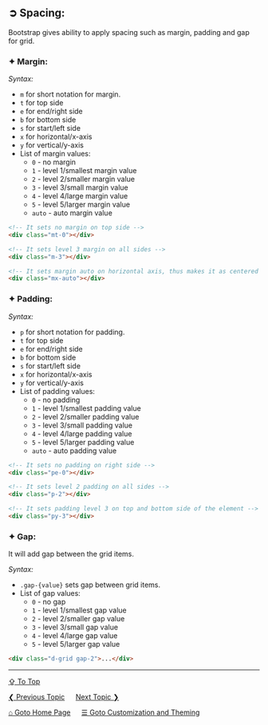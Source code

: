 ## &#10162; Spacing:
Bootstrap gives ability to apply spacing such as margin, padding and gap for grid.

### &#10022; Margin:

*Syntax:* 
- `m` for short notation for margin.
- `t` for top side
- `e` for end/right side
- `b` for bottom side
- `s` for start/left side
- `x` for horizontal/x-axis
- `y` for vertical/y-axis
- List of margin values:
	- `0` - no margin
	- `1` - level 1/smallest margin value
	- `2` - level 2/smaller margin value
	- `3` - level 3/small margin value
	- `4` - level 4/large margin value
	- `5` - level 5/larger margin value
	- `auto` - auto margin value

```html
<!-- It sets no margin on top side -->
<div class="mt-0"></div>

<!-- It sets level 3 margin on all sides -->
<div class="m-3"></div>

<!-- It sets margin auto on horizontal axis, thus makes it as centered -->
<div class="mx-auto"></div>
```

### &#10022; Padding:

*Syntax:* 
- `p` for short notation for padding.
- `t` for top side
- `e` for end/right side
- `b` for bottom side
- `s` for start/left side
- `x` for horizontal/x-axis
- `y` for vertical/y-axis
- List of padding values:
	- `0` - no padding
	- `1` - level 1/smallest padding value
	- `2` - level 2/smaller padding value
	- `3` - level 3/small padding value
	- `4` - level 4/large padding value
	- `5` - level 5/larger padding value
	- `auto` - auto padding value

```html
<!-- It sets no padding on right side -->
<div class="pe-0"></div>

<!-- It sets level 2 padding on all sides -->
<div class="p-2"></div>

<!-- It sets padding level 3 on top and bottom side of the element -->
<div class="py-3"></div>
```

### &#10022; Gap:
It will add gap between the grid items.

*Syntax:* 
- `.gap-{value}` sets gap between grid items.
- List of gap values:
	- `0` - no gap
	- `1` - level 1/smallest gap value
	- `2` - level 2/smaller gap value
	- `3` - level 3/small gap value
	- `4` - level 4/large gap value
	- `5` - level 5/larger gap value

```html
<div class="d-grid gap-2">...</div>
```

---
[&#8682; To Top](#-spacing)

[&#10094; Previous Topic](./customization-and-theming.sizing.md) &emsp; [Next Topic &#10095;](./customization-and-theming.text.md)

[&#8962; Goto Home Page](../../README.md) &emsp; [&#9776; Goto Customization and Theming](./customization-and-theming.md)